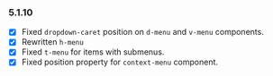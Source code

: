 ### 5.1.10

- [x] Fixed `dropdown-caret` position on `d-menu` and `v-menu` components.
- [x] Rewritten `h-menu`
- [x] Fixed `t-menu` for items with submenus.
- [x] Fixed position property for `context-menu` component.
